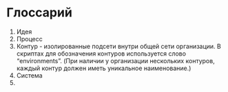# Глоссарий

1. Идея
1. Процесс
1. Контур - изолированные подсети внутри общей сети организации. В скриптах для обозначения контуров используется слово “environments”. (При наличии у организации нескольких контуров, каждый контур должен иметь уникальное наименование.)
1. Система
1. 

